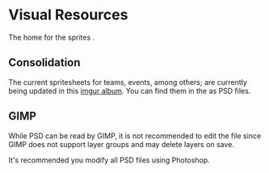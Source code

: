 # Visual Resources 

The home for the sprites .

## Consolidation

The current spritesheets for teams, events, among others; are currently being updated in this [imgur album][teams]. You can find them in the as PSD files.

## GIMP

While PSD can be read by GIMP, it is not recommended to edit the file since GIMP does not support layer groups and may delete layers on save.

It's recommended you modify all PSD files using Photoshop.

  [teams]: http://imgur.com/a/vjAmy